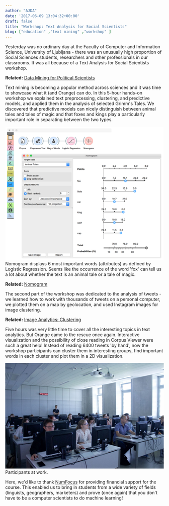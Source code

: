 ```yaml
---
author: "AJDA"
date: '2017-06-09 13:04:32+00:00'
draft: false
title: "Workshop: Text Analysis for Social Scientists"
blog: ["education" ,"text mining" ,"workshop" ]
---
```


Yesterday was no ordinary day at the Faculty of Computer and Information Science, University of Ljubljana - there was an unusually high proportion of Social Sciences students, researchers and other professionals in our classrooms. It was all because of a Text Analysis for Social Scientists workshop.


**Related:** [Data Mining for Political Scientists](/blog/2016/11/30/data-mining-for-political-scientists/)


Text mining is becoming a popular method across sciences and it was time to showcase what it (and Orange) can do. In this 5-hour hands-on workshop we explained text preprocessing, clustering, and predictive models, and applied them in the analysis of selected Grimm's Tales. We discovered that predictive models can nicely distinguish between animal tales and tales of magic and that foxes and kings play a particularly important role in separating between the two types.

![](Screen-Shot-2017-06-09-at-14.11.34.png)
Nomogram displays 6 most important words (attributes) as defined by Logistic Regression. Seems like the occurrence of the word 'fox' can tell us a lot about whether the text is an animal tale or a tale of magic.


**Related:** [Nomogram](/blog/2017/06/05/nomogram/)


The second part of the workshop was dedicated to the analysis of tweets - we learned how to work with thousands of tweets on a personal computer, we plotted them on a map by geolocation, and used Instagram images for image clustering.


**Related:** [Image Analytics: Clustering](/blog/2017/04/03/image-analytics-clustering/)


Five hours was very little time to cover all the interesting topics in text analytics. But Orange came to the rescue once again. Interactive visualization and the possibility of close reading in Corpus Viewer were such a great help! Instead of reading 6400 tweets 'by hand', now the workshop participants can cluster them in interesting groups, find important words in each cluster and plot them in a 2D visualization.

![](IMG_0969.jpg)
Participants at work.

Here, we'd like to thank [NumFocus](https://www.numfocus.org/) for providing financial support for the course. This enabled us to bring in students from a wide variety of fields (linguists, geographers, marketers) and prove (once again) that you don't have to be a computer scientists to do machine learning!


